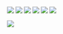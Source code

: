 
![](https://i.imgur.com/kxKvObA.png)
![](https://i.imgur.com/VSJSnnR.png)
![](https://i.imgur.com/JYQtQQA.png)
![](https://i.imgur.com/fKnmqi0.png)
![](https://i.imgur.com/XN0cUz1.png)
![](https://i.imgur.com/wT7kHyN.png)

![](https://i.imgur.com/0v0QxK8.png)

